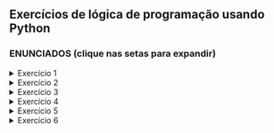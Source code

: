 ## Exercícios de lógica de programação usando Python

### ENUNCIADOS (clique nas setas para expandir)

<details><summary>Exercício 1</summary>
<h3>Faça um algoritmo que implemente o menu abaixo.</h3>

MENU<br/>
1- Cadastrar Login e Senha<br/>
2- Aumento de 10%<br/>
3- Relatório<br/>
4- Cadastrar Funcionário<br/>
Escolha:

Para implementar seu código você deverá utilizar
as seguintes listas:<br/>
login = []<br/>
senha = []<br/>
funcionarios = ['Pedro' , 'Ana'   , 'Carlos', 'Maria Clara', 'João Antonio']<br/>
salarios     = [ 3470.00,  2200.00,  3970.34,  7450.23     ,  5677.33 ]

<h3>Descrição:</h3> <br/>
Na opção 1 - Você deverá cadastrar login e senha nas listas correspondentes.
             Critério: login não poderá se repetir. Verificar se nome consta
             na lista de funcionarios.
<br/>
<br/>
Para executar as opções 2 e 3, você deverá validar seu login e senha.
<br/>
<br/>
Na opção 2 - Após validar login e senha, seu código deverá aumentar
             o salário dos funcionários em 10%. Mas somente
             se o funcionário ganhar abaixo da média em relação
             a lista de salarios.
<br/>
<br/>
Na opção 3 - Após confirmar login e senha, você deverá fazer um
             relatório mostrando o nome e o salario, conforme exemplo:

                 Maria Clara  - 7450.23
                 João Antonio - 5677.33
                 Carlos       - 3970.34
                 Pedro        - 3470.00
                 Ana          - 2200.00

Na opção 4 - Você deverá cadastrar o nome e o salário de um
             novo funcionário.

</details>
<details><summary>Exercício 2</summary>
<h3>Faça um algoritmo que resolva o problema abaixo.</h3>

Um vendedor necessita de um algoritmo que calcule o preço total devido por<br/>
um cliente em compras. O algoritmo deve ler o nome do cliente, o código de um<br/>
produto e a quantidade comprada de cada item. Calcular o preço total por item.<br/>
<br/>
Quando o código digitado for 'fim' deve encerrar o programa e<br/>
mostrar o total a ser pago de todos itens digitados.


        TABELA DE PRODUTOS E PREÇOS
      Código do Produto - Preço unitário
            1001     -    5.32
            1324     -    6.45
            6548     -    2.37
            2987     -    5.32
            7623     -    6.45

EXEMPLO: Ao ser digitado 'fim' mostrar o resumo das compras:

        Nome: Pedro
        Produto - Qtd.  -      Preço
        1001  -    2    -      10.64
        2987  -    1    -       5.32
        6548  -    3    -       7.11
        Total:     -    -      23.07


lista_produtos = ['1001', '1324', '6548', '2987', '7623']<br/>
lista_preços =   [ 5.32 ,  6.45 ,  2.37 ,  5.32 ,  6.45 ]

</details>

<details><summary>Exercício 3</summary>
<h3>Crie uma classe chamada Caneta com os seguintes atributos:</h3>
        - marca</br>
        - cor</br>
        - tipo_ponta</br>
        - tampada</br></br>
    O atributo marca deve ser do tipo string.</br>
        > Exemplos: "BIC", "FABER CASTEL", "UNI BALL"</br>
    O atributo cor deve ser do tipo string.</br>
        > Exemplos: "Azul", "Preta", "Vermelha"</br>
    O atributo tipo_ponta deve ser um valor real.</br>
        > Exemplos: 0.7, 0.5, 0.3)</br>
    O atributo tampada dever um boleano. (True, False)</br>
        > O padrão de instância é True</br></br>

    Crie os métodos para:
        - escrever
        - tampar
        - destampar
        - dados_caneta
            -> Este método deverá retornar uma string com os atributos
                do objeto

    Crie uma lista para armazenar as suas canetas.
    Crie as seguintes funções:
        - adicionar_canetas_na_lista
        - listar_todas_canetas
        - escolher_caneta.
            -> Esta função deverá retornar uma caneta escolhida da lista.
        - colocar_caneta_lixo   (retirar da lista)

</details>

<details><summary>Exercício 4</summary>

<h3>Crie uma classe chamada 'Lampada', com um atributo:</h3>
            > 'estado' - Este atributo deverá ser um valor boleano</br>
            > 'True', quando a lampada estiver acessa e</br>
            > 'False', quando a lampada estiver apagada.</br>
    <h4>A classe 'Lampada' deverá ter no contrutor o estado sempre em FALSE.</h4>

    Crie os métodos necessários para ligar e desligar a lâmpada.
    Crie também um método que retorne uma string "LIGADA", ou "DESLIGADA"
        conforme o estado. (LIGADA - True,  DESLIGADA - False)

    Você deverá controlar as ações da lâmpada pelo menu abaixo:
        MENU
        1- Ligar a lâmpada
        2- Desligar a lâmpada

    Para cada iteração realizada na lâmpada você deverá imprimir
    seu estado.

    Exemplo:
        lampada = 'LIGADA'
        lampada = 'DESLIGADA'

> Obs.:  
    Você consegue alterar o código a cima para mais que uma lâmpada?
    Como ficaria? Tente!

</details>

<details><summary>Exercício 5</summary>

<h3>Crie uma classe Porta, com os atributos:</h3>
   	
   	> cor: (None: significa não pintada) ou
      	     "VERMELHA", "BRANCA", "AMARELA"
    > altura: (210: altura padrão em centímetros)
   	> largura: (60, ou 70, ou 80, ou 90 cm )
   	> aberta: (False: se porta fechada - True: se porta aberta).
   	observação: Todos atributos devem ser privados


	 Faça os métodos:
   	- construtor, passando a largura desejada
                   e altura como default em 210.
   	- pintar (parâmetro é uma nova cor)
   	- abrir_porta
   	- fechar_porta
   	- __str__: (mostrar todos atributos)

	   - crie um método privado 'tipo_pintura' que retorne
     	  "SEM COR", caso a porta não esteja pintada
      	 	ou retorne a cor atual
   	- crie um método privado 'aberta_fechada' que retorne
       		"ABERTA" ou "FECHADA", conforme True ou False
   	- altere o __str__ para chamar esses métodos.

</details>

<details><summary>Exercício 6</summary>

<h3>Faça um algoritmo que controle o acesso de pessoas a
um estabelecimento comercial.</h3>

	Para isso você deverá utilizar as seguintes classes:

	Crie uma classe Profissional com os atributos:
		- nome
		- especialidade
		- sala
	    Todos atributos devem ser privados e string.

	crie uma classe Visitante com os atributos:
		- nome
		- documento
	    Todos atributos devem ser privados e string.

	crie a classe Visita com os atributos:
		- visitante
		- profissional
		- data_visita
	    O atributo visitante deverá ser um objeto da
		classe Visitante escolhido de lista_visitantes.
	    O atributo profissional deverá ser um objeto da
		classe Profissional escolhido de lista_profissionais.

	Crie os métodos que forem necessários para acessar os
	atributos das classes.


	Desenvolva seu código a partir do menu abaixo:

	======================
	MENU
	======================
	1- Cadastrar Profissional
	2- Localizar Profissional
	3- Cadastrar Visitante
	4- Registrar Visita
	5- Relatório de Conferência
	Escolha:


	Na opção 1 do menu cadastre o nome, especialidade e sala
	    onde o profissional atende. Armazene esses dados em
	    lista_Profissionais (como objetos).

	Na opção 2 do menu é possível localizar um profissional
	    pelo nome ou pela profissão. Isso serve para o caso
	    do visitante não saber a sala do profissional.
	    (Apenas mostrar na tela o nome e a sala do profissional)

	Na opção 3 do menu será cadastrado o visitante com nome,
	    documento. Armazene esses dados em lista_visitantes
	    (como objetos).

	Na opção 4 do menu será registrado a visita.
	    Escolha o visitante (da lista de visitantes) e o
	    profissional (da lista_profissionais), entre com a
	    data e armazene a visita em lista_visitas
	    (como objeto).

	Na opção 5 do menu apenas crie um relatório de conferência.
	    Selecione o Profissional e mostre todos os visitantes
	    e a data da visita.

	Obs. Em todas as listas serão armazenados as instâncias
	de suas classes.



</details>
